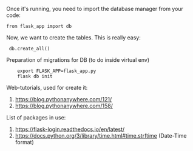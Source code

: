 Once it's running, you need to import the database manager from your code:

``` from flask_app import db ```

Now, we want to create the tables. This is really easy:

``` db.create_all()```

Preparation of migrations for DB (to do inside virtual env)

```
    export FLASK_APP=flask_app.py
    flask db init
```

Web-tutorials, used for create it:
1. https://blog.pythonanywhere.com/121/
2. https://blog.pythonanywhere.com/158/

List of packages in use:
1. https://flask-login.readthedocs.io/en/latest/
2. https://docs.python.org/3/library/time.html#time.strftime (Date-Time format)